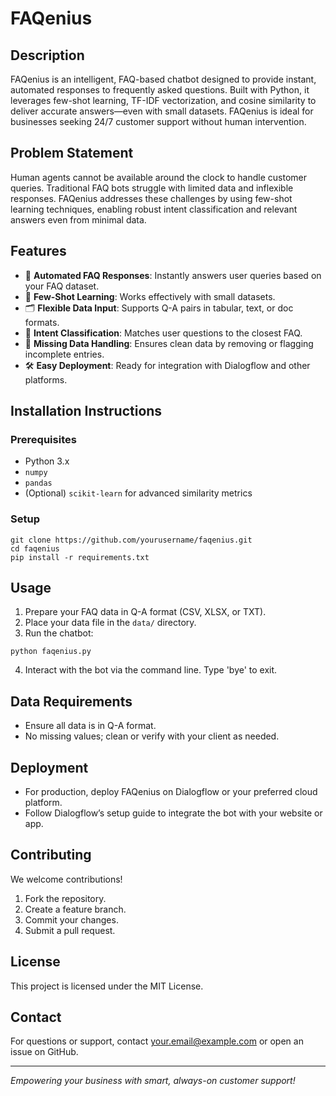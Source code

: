 
# FAQenius

## Description
FAQenius is an intelligent, FAQ-based chatbot designed to provide instant, automated responses to frequently asked questions. Built with Python, it leverages few-shot learning, TF-IDF vectorization, and cosine similarity to deliver accurate answers—even with small datasets. FAQenius is ideal for businesses seeking 24/7 customer support without human intervention.

## Problem Statement
Human agents cannot be available around the clock to handle customer queries. Traditional FAQ bots struggle with limited data and inflexible responses. FAQenius addresses these challenges by using few-shot learning techniques, enabling robust intent classification and relevant answers even from minimal data.

## Features
- 🤖 **Automated FAQ Responses**: Instantly answers user queries based on your FAQ dataset.
- 🧠 **Few-Shot Learning**: Works effectively with small datasets.
- 🗂️ **Flexible Data Input**: Supports Q-A pairs in tabular, text, or doc formats.
- 🔎 **Intent Classification**: Matches user questions to the closest FAQ.
- 🚫 **Missing Data Handling**: Ensures clean data by removing or flagging incomplete entries.
- 🛠️ **Easy Deployment**: Ready for integration with Dialogflow and other platforms.

## Installation Instructions

### Prerequisites
- Python 3.x
- `numpy`
- `pandas`
- (Optional) `scikit-learn` for advanced similarity metrics

### Setup

```
git clone https://github.com/yourusername/faqenius.git
cd faqenius
pip install -r requirements.txt
```

## Usage

1. Prepare your FAQ data in Q-A format (CSV, XLSX, or TXT).
2. Place your data file in the `data/` directory.
3. Run the chatbot:

```
python faqenius.py
```

4. Interact with the bot via the command line. Type 'bye' to exit.

## Data Requirements
- Ensure all data is in Q-A format.
- No missing values; clean or verify with your client as needed.

## Deployment
- For production, deploy FAQenius on Dialogflow or your preferred cloud platform.
- Follow Dialogflow’s setup guide to integrate the bot with your website or app.

## Contributing

We welcome contributions!  
1. Fork the repository.
2. Create a feature branch.
3. Commit your changes.
4. Submit a pull request.

## License

This project is licensed under the MIT License.

## Contact

For questions or support, contact [your.email@example.com](mailto:your.email@example.com) or open an issue on GitHub.

---

*Empowering your business with smart, always-on customer support!*
```

